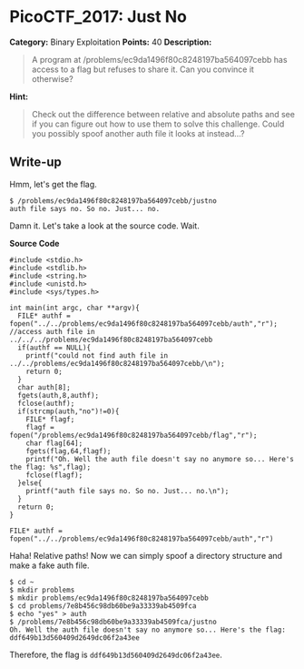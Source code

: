 # PicoCTF_2017: Just No

**Category:** Binary Exploitation
**Points:** 40
**Description:**

>A program at /problems/ec9da1496f80c8248197ba564097cebb has access to a flag but refuses to share it. Can you convince it otherwise?

**Hint:**

>Check out the difference between relative and absolute paths and see if you can figure out how to use them to solve this challenge. Could you possibly spoof another auth file it looks at instead...?

## Write-up
Hmm, let's get the flag.

    $ /problems/ec9da1496f80c8248197ba564097cebb/justno
    auth file says no. So no. Just... no. 

Damn it. Let's take a look at the source code. Wait.

**Source Code**

```
#include <stdio.h>
#include <stdlib.h>
#include <string.h>
#include <unistd.h>
#include <sys/types.h>

int main(int argc, char **argv){ 
  FILE* authf = fopen("../../problems/ec9da1496f80c8248197ba564097cebb/auth","r"); //access auth file in ../../../problems/ec9da1496f80c8248197ba564097cebb
  if(authf == NULL){
    printf("could not find auth file in ../../problems/ec9da1496f80c8248197ba564097cebb/\n");
    return 0;
  }
  char auth[8];
  fgets(auth,8,authf);
  fclose(authf);
  if(strcmp(auth,"no")!=0){
    FILE* flagf;
    flagf = fopen("/problems/ec9da1496f80c8248197ba564097cebb/flag","r");
    char flag[64];
    fgets(flag,64,flagf);
    printf("Oh. Well the auth file doesn't say no anymore so... Here's the flag: %s",flag);
    fclose(flagf);
  }else{
    printf("auth file says no. So no. Just... no.\n");
  }
  return 0;
}
```

    FILE* authf = fopen("../../problems/ec9da1496f80c8248197ba564097cebb/auth","r")

Haha! Relative paths! Now we can simply spoof a directory structure and make a fake auth file.

    $ cd ~
    $ mkdir problems
    $ mkdir problems/ec9da1496f80c8248197ba564097cebb
    $ cd problems/7e8b456c98db60be9a33339ab4509fca
    $ echo "yes" > auth
    $ /problems/7e8b456c98db60be9a33339ab4509fca/justno
    Oh. Well the auth file doesn't say no anymore so... Here's the flag: ddf649b13d560409d2649dc06f2a43ee

Therefore, the flag is `ddf649b13d560409d2649dc06f2a43ee`.
<!--stackedit_data:
eyJoaXN0b3J5IjpbMTI3NTk0ODIyMCwxMzE1NDQ3OTY2XX0=
-->